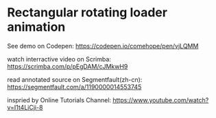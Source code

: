 # Rectangular rotating loader animation

See demo on Codepen: https://codepen.io/comehope/pen/vjLQMM

watch interractive video on Scrimba: https://scrimba.com/p/pEgDAM/cJMkwH9

read annotated source on Segmentfault(zh-cn): https://segmentfault.com/a/1190000014553745

inspried by Online Tutorials Channel: https://www.youtube.com/watch?v=I1t4LiCji-8